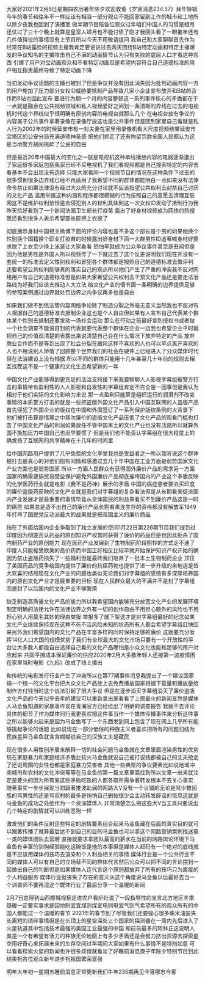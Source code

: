 大家好2021年2月8日星期四农历暑年除夕欢迎收看《岁贤消息234.57》拜年特辑今年的春节和往年不一样应该有相当一部分观众不能回家留到工作的城市和工地所以除夕夜我也回到了演播室
做半期节目陪各位观众过年咱们中国人的习惯是蜡月还仗过了三十个晚上就算是皇室人蟑月也不能讨债了刚才我回头看了一眼暑年还有几件值得说的事情没有上节目所以今天不用敬请提问
我自己和大家聊聊首先作为经常在B站露脸的视频主播我肯定要说说过去两天围绕B站特定动画和特定主播爆发的争议知名的主播攻击自己不满的动画情节认为只有失败的底层人口才看这种东西
引爆了用户对立动画观众和不看特定动画但是希望内容符合自己道德标准的用户相互指责最终导致了特定动画下降

当初发动争议话题的主播也被封了但是争议并没有因此消失因为批判动画内容一方的用户施加了压力部分女权ID威胁要抵制产品导致几家小企业宣布放弃和B站的合作而B站也因此宣布
要进行为期一个月的内容整顿这一系列事件核心的矛盾都在于一点就是融合在公共视频领域和私人视频爱好之间划一条清晰的界线在过去的电视机时代这个界线似乎很明确有原创内容的电视台就那么几个
在电视台放有争议的内容属于公共事件拿著录像在录像厅放这也是公共事件但是回到家里自己看就是私人行为2002年的时候延安市有一对夫妻在家里用录像机看大尺度视频结果延安市宝塔区的公安分局充满道德神圣感
把他们抓走了还有拘留罚款全国人民都认为这是当地警方胡闹挑衅了公民的自由

但是最近20年中国最大的变化之一就是电视机这种单线播放内容的电器逐渐退出了家庭很多家庭包括我家已经不买电视机了我们看视频都是自己搜索特定的内容去看基本不会出现没有选择
只能大家看同一个视频节目的情况在这种条件下过去的很多惯例很多边界线已经不再适用了我希望不同的群体都能明白一点如果没有法律命令禁止如果法律没有经过大众的充分讨论就不应该指望公共权利去封禁自己讨厌的文化产品
滥用举报这种内涵和程序都很模糊的行为按照自己的意愿去清理互联网这不是维护权利恰恰是去侵犯别人的权利具体到这一次女权ID发动了抵制行为我昨天恰好看到了一个新闻法国卫生部长打疫苗
露出了好身材视频成为网络的热搜我还看到很多人表示希望部长能把上衣脱了

彻底展示身材中国相关微博下面的评论内容也差不多这个部长是个男的如果他换个性别换个国籍换个职业打疫苗的时候露出好身材下面一大群男性ID追著喊身材好要求脱了上衣至少换上泳装让大家看看
恐怕早就成为公众争议事件甚至是丑闻但是因为他是男性是外国人所以视频传了一下就过去了这个反差说明我们现在并没有一套统一的标准去定义性别权利和冒犯各个群体都是按照自己的道德标准去做评判
还要希望公共权利能够真的落实自己的观点所以他们产生了严重的冲突我不反对网络用户有自己的道德标准但是如果大家希望公共权利去干预文化产品还是要走法治路线为好我们应该去推动人大立法
给文化产业的情节画一条明确的边界提供足够的参照案例通过边界就处罚边界之内争议再多也是自由

如果我们做不到依法管内容网络争论除了制造分裂之外毫无意义当然我也不反对有人根据自己的道德标准去抵制企业这也是个人自由但如果有人宣布自己代表某个群体某个性别去抵制还要发动一场社会运动
那么在行动之前最好拿到授权书或者做一个社会调查不能说自封的代表就要代表整个群体在企业一边我也希望企业平时就把自己的价值观清楚的表露出来说清楚自己会在什么情况下放弃特定的产品
放弃商业合作而不是等到出现了社会分裂在跟风这样不喜欢的人也可以早点离开喜欢的人也不用说别人矫情了回顾整个世界我们的社会在硬件上已经进入了分众媒体时代但在法治建设上没有根据
所以不同的群体只能用十几年甚至几十年前的规则去相互找茬这不是一个健康的文化生态希望新的一年

中国文化产业能够得到更充足的法治支持接下来我要聊聊人人影视字幕组被警方打击的事情带有盈利性的人人影视和自发性的字幕组肯定不完全是一回事但是我认为相对于他们实际的文化影响力来说
那一点盈利只能算是组织运行的润滑剂不改变事情的本质警方打击的就是一些把盗版外国文化产品引入中国互联网的人盗版产品首先侵犯了外国企业的版权在中国和外国签订了一系列保护版权条例的大背景下
他们被打击算是情理之中其次廉价的盗版文化产品压低了文化产品的观看门槛也打击了中国文化产品的利润如果放任不管中国本土的文化产业也没有活路所以就算外国不施加压力中国自己也迟早要惯了
但是我们也不能否认字幕组在很大程度上的确发扬了互联网的共享精神在十几年的时间里

给中国网路用户提供了几乎免费的文化享受我也是受益者之一所以我听说这个群体被打击是真心的对他们抱有同情和感激过去几十年中国在工业方面是弱势国家文化产业方面也是弱势国家
所以一方面人民群众有获得国外廉价产品的需求另一方面国家的确需要搞贸易壁垒保护避免外国廉价产品彻底摧垮国内的产业这个矛盾反映的化学医药行业就是电影《我不是药神》展示的矛盾
中国的癌症患者要去买印度的廉价盗版药反映的文化产业就是我们对字幕组的复杂看法但是从长期看来促进国内产业发展才是最重要的事情毕竟从全体国民的利益来看买不到廉价产品这是一时的痛苦
如果总是造不出自己的廉价产品长期看来连生存的资格都没有解放军1949年打垮了国民党反动派最大的战果就是把帝国主义的廉价商品

挡在了外面给国内企业争取到了独立发展的空间1月22日第226期节目我们提到过印度因为彻底否认药品的原创知识产权暂时获得了廉价的药品但是也因此扼杀了国内制药产业的原创能力
现在医药产业发展到了生物制药阶段照抄的方式走不通了印度人只能接受欧美的高价药而中国正好相反比较早就开始保护知识产权开始的确因为禁止盗版药损失了一些福利但是最终我们培养了一批本土生物制药企业
顶住了美国药品的竞争给国内提供了廉价的抗癌药物也提供了进一步升级的余地这是皆大欢喜的结局现在文化产业的问题也类似无论我们对字幕组的感情有多深厚培养国内的原创文化产业才是最重要的目标
现在人民群众最大的不满并不是封了字幕组而是封了以后国内的文化产业不够繁荣

缺乏制造高质量文化产品的能力所以我希望国内能够充分放宽文化产业的发展环境制定明确的法律允许在法律边界之外有一切的创作自由不用担心额外的风险也不用担心别人用莫名其妙的理由举报
举报多了就下架这才是对字幕组最好的纪念如果文化产业继续保持现在这种不死不活风险未知的状态所有人都会希望字幕组赶快回来另外我们希望国内的文化产品在丰富多样的同时保持足够的廉价
这就要充分发挥14亿人口大国的规模优势了我们有全球最大的文化市场只要有一个开放性的平台让大多数人都能自由选择自己看的文化产品哪怕是小众文化也能和足够的用户对应起来
共同平摊成本保证廉价的供应2020年2月大多数年轻人还被第一波疫情困在家里当时电影《九妈》改成了线上播出

和传统的电影发行行业产生了冲突所以在第77期事件消息我提出了一个建议国家搞一个统一的文化平台把大众文化产品放上去免费播放国家根据下载量和播放量给制作方付钱当时这个说法引起了很大争议
但是在逐步消灭字幕组消灭了廉价盗版文化产品的今天似乎去年的建议可以重新拿出来看看了上周最火的新闻显然是媒体人马金鱼知道的家暴事件现在青海官方已经给出了明确的调查报告
我就不去评论具体的细节了作为媒体同行我更喜欢把这件事当作一个媒体传播事件来分析这件事之所以能够火起来是因为马金鱼写了一个东西发到网上包含了现在网上几乎所有能够挑起争论的话题
比如说现在一部分低俗的种族主义者喜欢把所有的问题归结为民族差异马金鱼就含含糊糊说自己的汉族丈夫是藏民

现在很多人用性别矛盾来解释一切的社会问题马金鱼就在文章里面渲染男性的优势现在家庭暴力和家庭经济矛盾比较火马金鱼就说自己被打说钱都被自己的丈夫抢走了还说周围的女性也都是家庭暴力受害者
其他一些典型的争议要素比如说地域冲突城市和农村的文化冲突等等在马金鱼的第一篇文章里面找到所以文章一出来就注定是要火的因为所有靠这些矛盾吃饭的人都各取所需争著转发根本不去关心事实
随著事实一步步展现当初跟著推波助澜的网路大V没有一个认错的无论是骂少数民族的骂男性的还是骂农村的最多是悄悄自己删帖很少会主动转发辟谣的信息这就是马金鱼的成功之处他作为一个资深媒体人
非常清楚怎么把这些大V当工具只要说出几个特定的剧情就可以训练恶狗一样

激发他们的条件反射这些特定的剧情要素组合起来马金鱼藏在后面的真实目的就可以跟著传播了就算最后达不到自己的目的马金鱼也可以拿这个网路营销案例找迷蒙一类的媒体团队去营聘
直接就要求拿团队最高的薪水在当前的网路舆论环境下马金鱼有丰富的驯狗经验能吃这碗饭是他的本事但是媒体人起码有一个绝对的底线就是不应该用媒体的技巧去渲染和个人利益相关的事情
媒体行业是一个公共行业不同的媒体人可以有自己的立场替不同的群体代言然后公众可以把不同的言论摆到一起做出自己的判断但是如果媒体人连代言这个原则都放弃了所有的技巧只为直接的个人利益服务
媒体行业就丧失了存在的意义从这个角度说马金鱼以后最好去当一个训兽师不要再混这个媒体行业了最后分享一个温暖的新闻

2月7日总理到山西郡城视察走进农户看炉灶说了一段指导性的发言北方地区冬季趋暖一定要实事求是因地制宜宜煤则煤宜电则电宜气则气希望所有的观众所有的中国人都能过一个温暖的春节
2021年的春节到了尽管我们还要操心很多柴米油盐夹长离短的琐碎事情但是在头顶上的星空深处三个国家的探测器在一周内先后进入了火星轨道其中包括技术最强的美国工业最强的中国
和前前最多的阿林丘这说明人类是一个有希望有活力的种族无论地面上有多少矛盾还是会努力挤出资源去探索星空用好奇心来拓展未来的生存空间过年期间大家如果有什么事情不是特别如意
可以看看探索火星的新闻也许很多烦惶就看淡了好睡前消息庚子年除夕特别节目到此结束祝各位观众新年进步祝祖国繁荣富强

明年大年初一星期五睡前消息正常更新我们牛年235期再见今宵哪忘今宵
